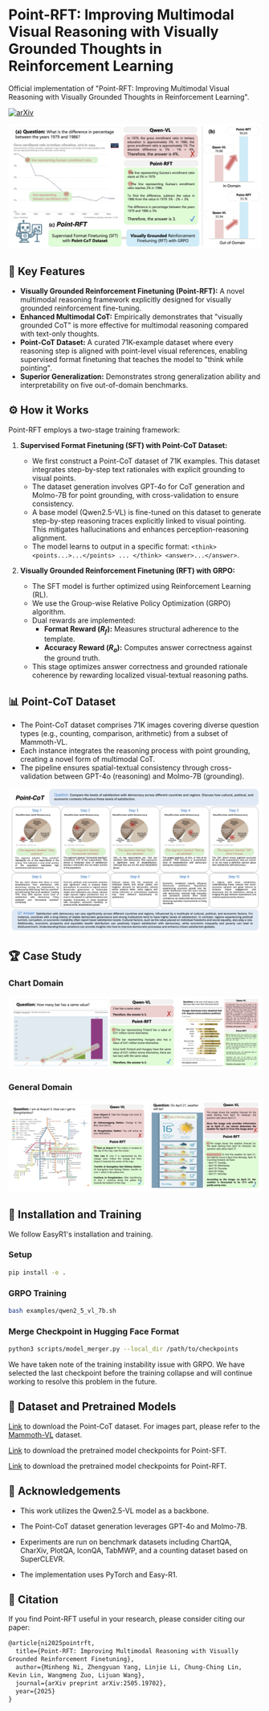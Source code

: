 # Point-RFT: Improving Multimodal Visual Reasoning with Visually Grounded Thoughts in Reinforcement Learning


Official implementation of "Point-RFT: Improving Multimodal Visual Reasoning with Visually Grounded Thoughts in Reinforcement Learning".

[![arXiv](https://img.shields.io/badge/arXiv-2505.19702-b31b1b.svg)](https://arxiv.org/abs/2505.19702)

![Point-RFT](./assets/main.png)

## 🌟 Key Features

* **Visually Grounded Reinforcement Finetuning (Point-RFT):** A novel multimodal reasoning framework explicitly designed for visually grounded reinforcement fine-tuning.
* **Enhanced Multimodal CoT:** Empirically demonstrates that "visually grounded CoT" is more effective for multimodal reasoning compared with text-only thoughts.
* **Point-CoT Dataset:** A curated 71K-example dataset where every reasoning step is aligned with point-level visual references, enabling supervised format finetuning that teaches the model to "think while pointing".
* **Superior Generalization:** Demonstrates strong generalization ability and interpretability on five out-of-domain benchmarks.

## ⚙️ How it Works

Point-RFT employs a two-stage training framework:

1.  **Supervised Format Finetuning (SFT) with Point-CoT Dataset:**
    * We first construct a Point-CoT dataset of 71K examples. This dataset integrates step-by-step text rationales with explicit grounding to visual points.
    * The dataset generation involves GPT-4o for CoT generation and Molmo-7B for point grounding, with cross-validation to ensure consistency.
    * A base model (Qwen2.5-VL) is fine-tuned on this dataset to generate step-by-step reasoning traces explicitly linked to visual pointing. This mitigates hallucinations and enhances perception-reasoning alignment.
    * The model learns to output in a specific format: `<think> <points...>...</points> ... </think> <answer>...</answer>`.

2.  **Visually Grounded Reinforcement Finetuning (RFT) with GRPO:**
    * The SFT model is further optimized using Reinforcement Learning (RL).
    * We use the Group-wise Relative Policy Optimization (GRPO) algorithm.
    * Dual rewards are implemented:
        * **Format Reward ($R_f$):** Measures structural adherence to the template.
        * **Accuracy Reward ($R_a$):** Computes answer correctness against the ground truth.
    * This stage optimizes answer correctness and grounded rationale coherence by rewarding localized visual-textual reasoning paths.

## 📊 Point-CoT Dataset

* The Point-CoT dataset comprises 71K images covering diverse question types (e.g., counting, comparison, arithmetic) from a subset of Mammoth-VL.
* Each instance integrates the reasoning process with point grounding, creating a novel form of multimodal CoT.
* The pipeline ensures spatial-textual consistency through cross-validation between GPT-4o (reasoning) and Molmo-7B (grounding).

![Point-RFT](./assets/dataset.png)

## 🏆 Case Study

### Chart Domain
![Point-RFT](./assets/case_chart.png)

### General Domain
![Point-RFT](./assets/case_ood.png)

## 🚂 Installation and Training

We follow EasyR1's installation and training.

### Setup

```bash
pip install -e .
```

### GRPO Training

```bash
bash examples/qwen2_5_vl_7b.sh
```

### Merge Checkpoint in Hugging Face Format

```bash
python3 scripts/model_merger.py --local_dir /path/to/checkpoints
```

We have taken note of the training instability issue with GRPO. We have selected the last checkpoint before the training collapse and will continue working to resolve this problem in the future.

## 💾 Dataset and Pretrained Models
[Link](https://drive.google.com/file/d/1Nk3WV203ZXsu_CAQHCpIEkge0cck0U2u/view?usp=share_link) to download the Point-CoT dataset. For images part, please refer to the [Mammoth-VL](https://mammoth-vl.github.io) dataset.

[Link](https://huggingface.co/kodenii/Point-SFT) to download the pretrained model checkpoints for Point-SFT.

[Link](https://huggingface.co/kodenii/Point-RFT) to download the pretrained model checkpoints for Point-RFT.


## 🤝 Acknowledgements
* This work utilizes the Qwen2.5-VL model as a backbone.

* The Point-CoT dataset generation leverages GPT-4o and Molmo-7B.

* Experiments are run on benchmark datasets including ChartQA, CharXiv, PlotQA, IconQA, TabMWP, and a counting dataset based on SuperCLEVR.

* The implementation uses PyTorch and Easy-R1.

## 📄 Citation
If you find Point-RFT useful in your research, please consider citing our paper:

    @article{ni2025pointrft,
      title={Point-RFT: Improving Multimodal Reasoning with Visually Grounded Reinforcement Finetuning},
      author={Minheng Ni, Zhengyuan Yang, Linjie Li, Chung-Ching Lin, Kevin Lin, Wangmeng Zuo, Lijuan Wang},
      journal={arXiv preprint arXiv:2505.19702},
      year={2025}
    }